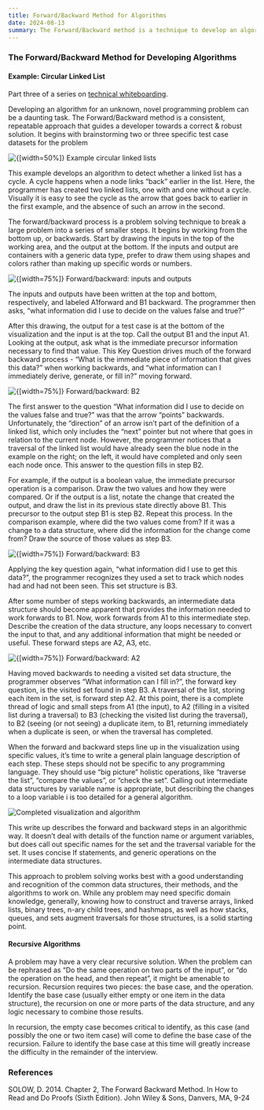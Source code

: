 ```yaml
---
title: Forward/Backward Method for Algorithms
date: 2024-08-13
summary: The Forward/Backward method is a technique to develop an algorithm or program given some known inputs and return values for a function. After brainstorming the test cases, the forward/backward method guides the programmer through leading questions to find appropriate data structures and algorithms for the middle of their code. At the end, they'll have a working idea for how to solve a problem, and can turn that into a plain text description of their algorithm.
---
```

### The Forward/Backward Method for Developing Algorithms
#### Example: Circular Linked List

Part three of a series on [technical whiteboarding](/blog/interview_01_whiteboard).

Developing an algorithm for an unknown, novel programming problem can be a daunting task. The Forward/Backward method is a consistent, repeatable approach that guides a developer towards a correct & robust solution. It begins with brainstorming two or three specific test case datasets for the problem

![{[width=50%]} Example circular linked lists](/images/Technical_Whiteboarding_FB_0.png)

This example develops an algorithm to detect whether a linked list has a cycle. A cycle happens when a node links “back” earlier in the list. Here, the programmer has created two linked lists, one with and one without a cycle. Visually it is easy to see the cycle as the arrow that goes back to earlier in the first example, and the absence of such an arrow in the second.

The forward/backward process is a problem solving technique to break a large problem into a series of smaller steps. It begins by working from the bottom up, or backwards. Start by drawing the inputs in the top of the working area, and the output at the bottom. If the inputs and output are containers with a generic data type, prefer to draw them using shapes and colors rather than making up specific words or numbers.

![{[width=75%]} Forward/backward: inputs and outputs](/images/Technical_Whiteboarding_FB_1.png)

The inputs and outputs have been written at the top and bottom, respectively, and labeled A1forward and B1 backward. The programmer then asks, “what information did I use to decide on the values false and true?”

After this drawing, the output for a test case is at the bottom of the visualization and the input is at the top. Call the output B1 and the input A1. Looking at the output, ask what is the immediate precursor information necessary to find that value. This Key Question drives much of the forward backward process \- “What is the immediate piece of information that gives this data?” when working backwards, and “what information can I immediately derive, generate, or fill in?” moving forward.

![{[width=75%]} Forward/backward: B2](/images/Technical_Whiteboarding_FB_2.png)

The first answer to the question “What information did I use to decide on the values false and true?” was that the arrow “points” backwards. Unfortunately, the “direction” of an arrow isn’t part of the definition of a linked list, which only includes the “next” pointer but not where that goes in relation to the current node. However, the programmer notices that a traversal of the linked list would have already seen the blue node in the example on the right; on the left, it would have completed and only seen each node once. This answer to the question fills in step B2.

For example, if the output is a boolean value, the immediate precursor operation is a comparison. Draw the two values and how they were compared. Or if the output is a list, notate the change that created the output, and draw the list in its previous state directly above B1. This precursor to the output step B1 is step B2. Repeat this process. In the comparison example, where did the two values come from? If it was a change to a data structure, where did the information for the change come from? Draw the source of those values as step B3.

![{[width=75%]} Forward/backward: B3](/images/Technical_Whiteboarding_FB_3.png)

Applying the key question again, “what information did I use to get this data?”, the programmer recognizes they used a set to track which nodes had and had not been seen. This set structure is B3.

After some number of steps working backwards, an intermediate data structure should become apparent that provides the information needed to work forwards to B1. Now, work forwards from A1 to this intermediate step. Describe the creation of the data structure, any loops necessary to convert the input to that, and any additional information that might be needed or useful. These forward steps are A2, A3, etc.

![{[width=75%]} Forward/backward: A2](/images/Technical_Whiteboarding_FB_4.png)

Having moved backwards to needing a visited set data structure, the programmer observes “What information can I fill in?”, the forward key question, is the visited set found in step B3. A traversal of the list, storing each item in the set, is forward step A2. At this point, there is a complete thread of logic and small steps from A1 (the input), to A2 (filling in a visited list during a traversal) to B3 (checking the visited list during the traversal), to B2 (seeing (or not seeing) a duplicate item, to B1, returning immediately when a duplicate is seen, or when the traversal has completed.

When the forward and backward steps line up in the visualization using specific values, it’s time to write a general plain language description of each step. These steps should not be specific to any programming language. They should use “big picture” holistic operations, like “traverse the list”, “compare the values”, or “check the set”. Calling out intermediate data structures by variable name is appropriate, but describing the changes to a loop variable i is too detailed for a general algorithm.

![Completed visualization and algorithm](/images/Technical_Whiteboarding_FB_Algorithm.png)

This write up describes the forward and backward steps in an algorithmic way. It doesn’t deal with details of the function name or argument variables, but does call out specific names for the set and the traversal variable for the set. It uses concise If statements, and generic operations on the intermediate data structures.

This approach to problem solving works best with a good understanding and recognition of the common data structures, their methods, and the algorithms to work on. While any problem may need specific domain knowledge, generally, knowing how to construct and traverse arrays, linked lists, binary trees, n-ary child trees, and hashmaps, as well as how stacks, queues, and sets augment traversals for those structures, is a solid starting point.

#### Recursive Algorithms

A problem may have a very clear recursive solution. When the problem can be rephrased as “Do the same operation on two parts of the input”, or “do the operation on the head, and then repeat”, it might be amenable to recursion. Recursion requires two pieces: the base case, and the operation. Identify the base case (usually either empty or one item in the data structure), the recursion on one or more parts of the data structure, and any logic necessary to combine those results.

In recursion, the empty case becomes critical to identify, as this case (and possibly the one or two item case) will come to define the base case of the recursion. Failure to identify the base case at this time will greatly increase the difficulty in the remainder of the interview.

### References

SOLOW, D. 2014\. Chapter 2, The Forward Backward Method. In How to Read and Do Proofs (Sixth Edition). John Wiley & Sons, Danvers, MA, 9-24
